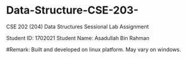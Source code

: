 # Data-Structure-CSE-203-
CSE 202 (204) Data Structures Sessional
Lab Assignment

Student ID: 1702021
Student Name: Asadullah Bin Rahman

#Remark: Built and developed on linux platform. May vary on windows.
